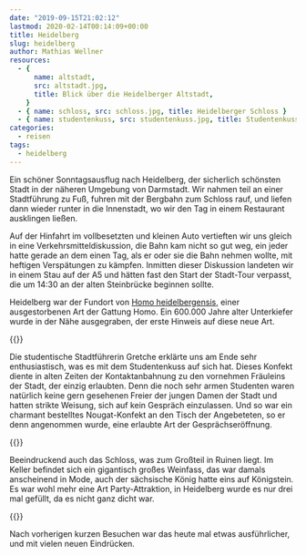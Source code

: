 ```yaml
---
date: "2019-09-15T21:02:12"
lastmod: 2020-02-14T00:14:09+00:00
title: Heidelberg
slug: heidelberg
author: Mathias Wellner
resources:
  - {
      name: altstadt,
      src: altstadt.jpg,
      title: Blick über die Heidelberger Altstadt,
    }
  - { name: schloss, src: schloss.jpg, title: Heidelberger Schloss }
  - { name: studentenkuss, src: studentenkuss.jpg, title: Studentenkuss }
categories:
  - reisen
tags:
  - heidelberg
---
```


Ein schöner Sonntagsausflug nach Heidelberg, der sicherlich schönsten Stadt in der näheren Umgebung von Darmstadt. Wir nahmen teil an einer Stadtführung zu Fuß, fuhren mit der Bergbahn zum Schloss rauf, und liefen dann wieder runter in die Innenstadt, wo wir den Tag in einem Restaurant ausklingen ließen.

<!--more-->

Auf der Hinfahrt im vollbesetzten und kleinen Auto vertieften wir uns gleich in eine Verkehrsmitteldiskussion, die Bahn kam nicht so gut weg, ein jeder hatte gerade an dem einen Tag, als er oder sie die Bahn nehmen wollte, mit heftigen Verspätungen zu kämpfen. Inmitten dieser Diskussion landeten wir in einem Stau auf der A5 und hätten fast den Start der Stadt-Tour verpasst, die um 14:30 an der alten Steinbrücke beginnen sollte.

Heidelberg war der Fundort von [Homo heidelbergensis](https://de.wikipedia.org/wiki/Homo_heidelbergensis), einer ausgestorbenen Art der Gattung Homo. Ein 600.000 Jahre alter Unterkiefer wurde in der Nähe ausgegraben, der erste Hinweis auf diese neue Art.

{{<responsive-image name="studentenkuss">}}

Die studentische Stadtführerin Gretche erklärte uns am Ende sehr enthusiastisch, was es mit dem Studentenkuss auf sich hat. Dieses Konfekt diente in alten Zeiten der Kontaktanbahnung zu den vornehmen Fräuleins der Stadt, der einzig erlaubten. Denn die noch sehr armen Studenten waren natürlich keine gern gesehenen Freier der jungen Damen der Stadt und hatten strikte Weisung, sich auf kein Gespräch einzulassen. Und so war ein charmant bestelltes Nougat-Konfekt an den Tisch der Angebeteten, so er denn angenommen wurde, eine erlaubte Art der Gesprächseröffnung.

{{<responsive-image name="schloss">}}

Beeindruckend auch das Schloss, was zum Großteil in Ruinen liegt. Im Keller befindet sich ein gigantisch großes Weinfass, das war damals anscheinend in Mode, auch der sächsische König hatte eins auf Königstein. Es war wohl mehr eine Art Party-Attraktion, in Heidelberg wurde es nur drei mal gefüllt, da es nicht ganz dicht war.

{{<responsive-image name="altstadt">}}

Nach vorherigen kurzen Besuchen war das heute mal etwas ausführlicher, und mit vielen neuen Eindrücken.
